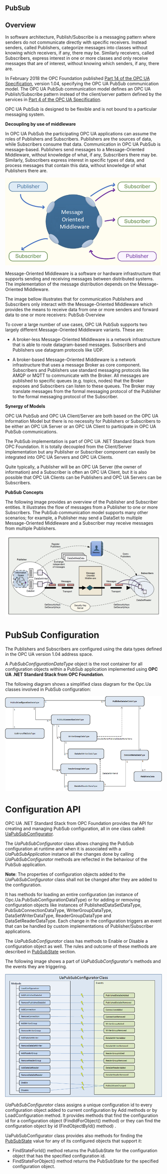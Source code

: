 


## PubSub 
## Overview

In software architecture, Publish/Subscribe is a messaging pattern where senders do not communicate directly with specific receivers. Instead senders, called Publishers, categorize messages into classes without knowing which receivers, if any, there may be. Similarly receivers, called Subscribers, express interest in one or more classes and only receive messages that are of interest, without knowing which senders, if any, there are.

In February 2018 the OPC Foundation published [Part 14 of the OPC UA Specification](https://reference.opcfoundation.org/v104/Core/docs/Part14/), version 1.04, specifying the OPC UA PubSub communication model. The OPC UA PubSub communication model defines an OPC UA Publish/Subscribe pattern instead of the client/server pattern defined by the services in [Part 4 of the OPC UA Specification](https://reference.opcfoundation.org/v104/Core/docs/Part4/).

OPC UA PubSub is designed to be flexible and is not bound to a particular messaging system.

**Decoupling by use of middleware**

In OPC UA PubSub the participating OPC UA applications can assume the roles of Publishers and Subscribers. Publishers are the sources of data, while Subscribers consume that data. Communication in OPC UA PubSub is message-based. Publishers send messages to a Message-Oriented Middleware, without knowledge of what, if any, Subscribers there may be. Similarly, Subscribers express interest in specific types of data, and process messages that contain this data, without knowledge of what Publishers there are.

![Decoupling by use of middleware](Images/MessageOrienbtedMiddleware.png)

Message-Oriented Middleware is a software or hardware infrastructure that supports sending and receiving messages between distributed systems. The implementation of the message distribution depends on the Message-Oriented Middleware.

The image bellow illustrates that for communication Publishers and Subscribers only interact with the Message-Oriented Middleware which provides the means to receive data from one or more senders and forward data to one or more receivers:
PubSub Overview

To cover a large number of use cases, OPC UA PubSub supports two largely different Message-Oriented Middleware variants. These are:

 - A broker-less Message-Oriented Middleware is a network infrastructure that is able to route datagram-based messages. Subscribers and Publishers use datagram protocols like UDP. 

 - A broker-based Message-Oriented Middleware is a network infrastructure that uses a message Broker as core component. Subscribers and Publishers use standard messaging protocols like AMQP or MQTT to communicate with the Broker. All messages are published to specific queues (e.g. topics, nodes) that the Broker exposes and Subscribers can listen to these queues. The Broker may translate messages from the formal messaging protocol of the Publisher to the formal messaging protocol of the Subscriber.

**Synergy of Models**

OPC UA PubSub and OPC UA Client/Server are both based on the OPC UA Information Model but there is no necessity for Publishers or Subscribers to be either an OPC UA Server or an OPC UA Client to participate in OPC UA PubSub communications.

The PubSub implementation is part of OPC UA .NET Standard Stack from OPC Foundation. It is totally decoupled from the Client/Server implementation but any Publisher or Subscriber component can easily be integrated into OPC UA Servers and OPC UA Clients.

Quite typically, a Publisher will be an OPC UA Server (the owner of information) and a Subscriber is often an OPC UA Client, but it is also possible that OPC UA Clients can be Publishers and OPC UA Servers can be Subscribers.

**PubSub Concepts**

The following image provides an overview of the Publisher and Subscriber entities. It illustrates the flow of messages from a Publisher to one or more Subscribers. The PubSub communication model supports many other scenarios; for example, a Publisher may send a DataSet to multiple Message-Oriented Middleware and a Subscriber may receive messages from multiple Publishers.

![PubSub Overview](Images/PubSubOverview.png)

# PubSub Configuration

The Publishers and Subscribers are configured using the data types defined in the OPC UA version 1.04 address space. 

A *PubSubConfigurationDataType* object is the root container for all configuration objects within a PubSub application implemented using **OPC UA .NET Standard Stack from OPC Foundation**.

The following diagram shows a simplified class diagram for the Opc.Ua classes involved in PubSub configuration:

![PubSub Configuration](Images/PubSubConfigClasses.png)

# Configuration API

OPC UA .NET Standard Stack from OPC Foundation provides the API for creating and managing PubSub configuration, all in one class called: [UaPubSubConfigurator](PubSub_UaPubSubConfigurator.md).

The *UaPubSubConfigurator* class allows changing the PubSub configuration at runtime and when it is associated with a *UaPubSubApplication* instance all the changes done by calling *UaPubSubConfigurator* methods are reflected in the behaviour of the PubSub application.

**Note**: The properties of configuration objects added to the *UaPubSubConfigurator* class shall not be changed after they are added to the configuration.

It has methods for loading an entire configuration (an instance of Opc.Ua.PubSubConfigurationDataType) or for adding or removing configuration objects like instances of PublishedDataSetDataType, PubSubConnectionDataType,  WriterGroupDataType, DataSetWriterDataType, ReaderGroupDataType and  DataSetReaderDataType. Each change in the configuration triggers an event that can be handled by custom implementations of Publisher/Subscriber applications.

The *UaPubSubConfigurator* class has methods to Enable or Disable a configuration object as well. The rules and outcome of these methods are described in [PubSubState](PubSubState.md) section.

The following image shows a part of *UaPubSubConfigurator*'s methods and the events they are triggering.

![UaPubSubConfigurator](Images/UaPubSubConfigurator.png)

*UaPubSubConfigurator* class assigns a unique configuration id to every configuration object added to current configuration by Add methods or by LoadConfiguration method. It provides methods that find the configuration id for a configuration object (FindIdForObject() method) or they can find the configuration object by id (FindObjectById() method) .

UaPubSubConfigurator class provides also methods for finding the  [PubSubState](PubSubState.md)  value for any of its configured objects that support it:

 - FindStateForId() method returns the PubSubState for the configuration object that has the specified configuration id.
 - FindStateForObject() method returns the PubSubState for the specified configuration object.